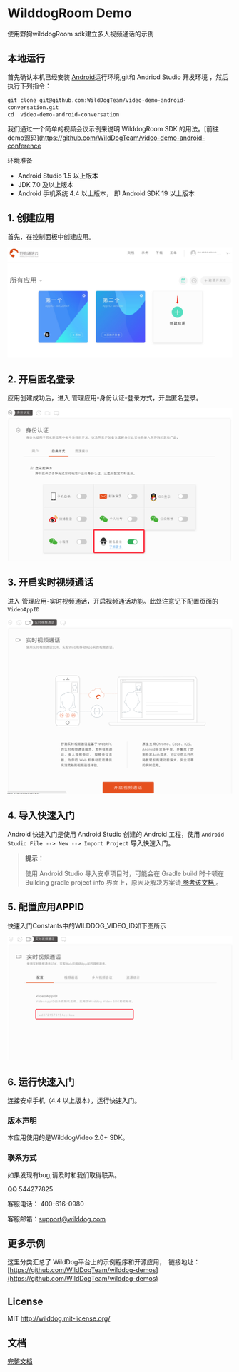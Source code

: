 # WilddogRoom Demo

使用野狗wilddogRoom sdk建立多人视频通话的示例

## 本地运行
首先确认本机已经安装 [Android](http://developer.android.com/index.html)运行环境,git和 Andriod Studio 开发环境 ，然后执行下列指令：

```
git clone git@github.com:WildDogTeam/video-demo-android-conversation.git
cd  video-demo-android-conversation
```

我们通过一个简单的视频会议示例来说明 WilddogRoom SDK 的用法。[前往demo源码](https://github.com/WildDogTeam/video-demo-android-conference
<div class="env">
    <p class="env-title">环境准备</p>
    <ul>
        <li> Android Studio 1.5 以上版本 </li>
        <li> JDK 7.0 及以上版本 </li>
        <li> Android 手机系统 4.4 以上版本， 即 Android SDK 19 以上版本 </li>
    </ul>
</div>

## 1. 创建应用

首先，在控制面板中创建应用。

<img src="/images/video_quickstart_create.png" alt="video_quickstart_create">

## 2. 开启匿名登录

应用创建成功后，进入 管理应用-身份认证-登录方式，开启匿名登录。

<img src="/images/openanonymous.png" alt="video_quickstart_openanonymous">

## 3. 开启实时视频通话

进入 管理应用-实时视频通话，开启视频通话功能。此处注意记下配置页面的`VideoAppID`

<img src="/images/video_quickstart_openVideo.png" alt="video_quickstart_openVideo">

## 4. 导入快速入门

Android 快速入门是使用 Android Studio 创建的 Android 工程，使用 `Android Studio File --> New --> Import Project` 导入快速入门。

<blockquote class="notice">
  <p><strong>提示：</strong></p>
  使用 Android Studio 导入安卓项目时，可能会在 Gradle build 时卡顿在 Building gradle project info 界面上，原因及解决方案请<a href='https://github.com/WildDogTeam/wilddog-doc2/blob/master/Android%20Studio%20Gradle%20%E9%85%8D%E7%BD%AE%E8%A7%A3%E5%86%B3%E6%96%B9%E6%A1%88.md'> 参考该文档 </a>。
</blockquote>

## 5. 配置应用APPID

快速入门Constants中的WILDDOG_VIDEO_ID如下图所示

<img src="/images/video_quickstart_videoappid.png" alt="video_quickstart_videoappid">

## 6. 运行快速入门

连接安卓手机（4.4 以上版本），运行快速入门。

### 版本声明
本应用使用的是WilddogVideo 2.0+ SDK。

### 联系方式
如果发现有bug,请及时和我们取得联系。

QQ 544277825

客服电话： 400-616-0980

客服邮箱：support@wilddog.com

## 更多示例

这里分类汇总了 WildDog平台上的示例程序和开源应用，　链接地址：[https://github.com/WildDogTeam/wilddog-demos](https://github.com/WildDogTeam/wilddog-demos)
　　

## License
MIT
http://wilddog.mit-license.org/
## 文档

[完整文档](https://docs.wilddog.com/conference/Android/guide/0-concepts.html)


